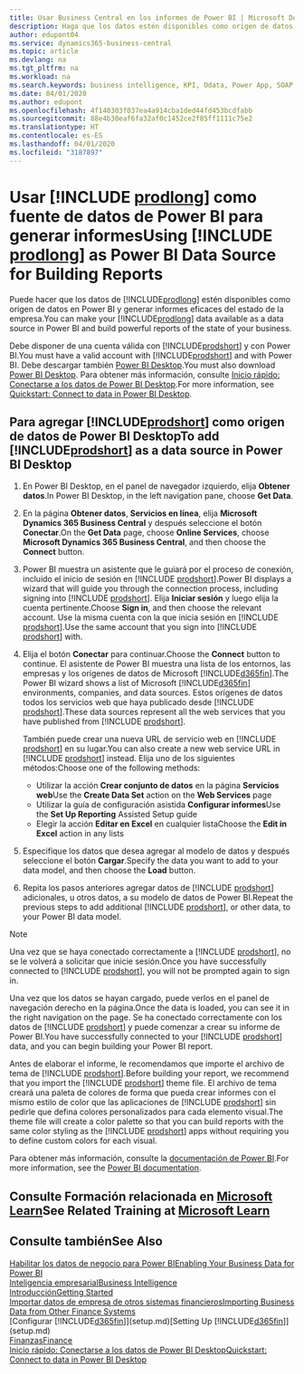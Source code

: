 ```yaml
---
title: Usar Business Central en los informes de Power BI | Microsoft Docs
description: Haga que los datos estén disponibles como origen de datos en Power BI y generar informes eficaces del estado de la empresa.
author: edupont04
ms.service: dynamics365-business-central
ms.topic: article
ms.devlang: na
ms.tgt_pltfrm: na
ms.workload: na
ms.search.keywords: business intelligence, KPI, Odata, Power App, SOAP, analysis
ms.date: 04/01/2020
ms.author: edupont
ms.openlocfilehash: 4f140303f037ea4a914cba1ded44fd453bcdfabb
ms.sourcegitcommit: 88e4b30eaf6fa32af0c1452ce2f85ff1111c75e2
ms.translationtype: HT
ms.contentlocale: es-ES
ms.lasthandoff: 04/01/2020
ms.locfileid: "3187897"
---
```

# <a name="using-prodlong-as-power-bi-data-source-for-building-reports"></a><span data-ttu-id="8a951-103">Usar [!INCLUDE [prodlong](includes/prodlong.md)] como fuente de datos de Power BI para generar informes</span><span class="sxs-lookup"><span data-stu-id="8a951-103">Using [!INCLUDE [prodlong](includes/prodlong.md)] as Power BI Data Source for Building Reports</span></span>

<span data-ttu-id="8a951-104">Puede hacer que los datos de [!INCLUDE[prodlong](includes/prodlong.md)] estén disponibles como origen de datos en Power BI y generar informes eficaces del estado de la empresa.</span><span class="sxs-lookup"><span data-stu-id="8a951-104">You can make your [!INCLUDE[prodlong](includes/prodlong.md)] data available as a data source in Power BI and build powerful reports of the state of your business.</span></span>  

<span data-ttu-id="8a951-105">Debe disponer de una cuenta válida con [!INCLUDE[prodshort](includes/prodshort.md)] y con Power BI.</span><span class="sxs-lookup"><span data-stu-id="8a951-105">You must have a valid account with [!INCLUDE[prodshort](includes/prodshort.md)] and with Power BI.</span></span> <span data-ttu-id="8a951-106">Debe descargar también [Power BI Desktop](https://powerbi.microsoft.com/desktop/).</span><span class="sxs-lookup"><span data-stu-id="8a951-106">You must also download [Power BI Desktop](https://powerbi.microsoft.com/desktop/).</span></span> <span data-ttu-id="8a951-107">Para obtener más información, consulte [Inicio rápido: Conectarse a los datos de Power BI Desktop](/power-bi/desktop-quickstart-connect-to-data).</span><span class="sxs-lookup"><span data-stu-id="8a951-107">For more information, see [Quickstart: Connect to data in Power BI Desktop](/power-bi/desktop-quickstart-connect-to-data).</span></span>  

## <a name="to-add-prodshort-as-a-data-source-in-power-bi-desktop"></a><span data-ttu-id="8a951-108">Para agregar [!INCLUDE[prodshort](includes/prodshort.md)] como origen de datos de Power BI Desktop</span><span class="sxs-lookup"><span data-stu-id="8a951-108">To add [!INCLUDE[prodshort](includes/prodshort.md)] as a data source in Power BI Desktop</span></span>

1. <span data-ttu-id="8a951-109">En Power BI Desktop, en el panel de navegador izquierdo, elija **Obtener datos**.</span><span class="sxs-lookup"><span data-stu-id="8a951-109">In Power BI Desktop, in the left navigation pane, choose **Get Data**.</span></span>
2. <span data-ttu-id="8a951-110">En la página **Obtener datos**, **Servicios en línea**, elija **Microsoft Dynamics 365 Business Central** y después seleccione el botón **Conectar**.</span><span class="sxs-lookup"><span data-stu-id="8a951-110">On the **Get Data** page, choose **Online Services**, choose **Microsoft Dynamics 365 Business Central**, and then choose the **Connect** button.</span></span>
3. <span data-ttu-id="8a951-111">Power BI muestra un asistente que le guiará por el proceso de conexión, incluido el inicio de sesión en [!INCLUDE [prodshort](includes/prodshort.md)].</span><span class="sxs-lookup"><span data-stu-id="8a951-111">Power BI displays a wizard that will guide you through the connection process, including signing into [!INCLUDE [prodshort](includes/prodshort.md)].</span></span> <span data-ttu-id="8a951-112">Elija **Iniciar sesión** y luego elija la cuenta pertinente.</span><span class="sxs-lookup"><span data-stu-id="8a951-112">Choose **Sign in**, and then choose the relevant account.</span></span> <span data-ttu-id="8a951-113">Use la misma cuenta con la que inicia sesión en [!INCLUDE [prodshort](includes/prodshort.md)].</span><span class="sxs-lookup"><span data-stu-id="8a951-113">Use the same account that you sign into [!INCLUDE [prodshort](includes/prodshort.md)] with.</span></span>
4. <span data-ttu-id="8a951-114">Elija el botón **Conectar** para continuar.</span><span class="sxs-lookup"><span data-stu-id="8a951-114">Choose the **Connect** button to continue.</span></span> <span data-ttu-id="8a951-115">El asistente de Power BI muestra una lista de los entornos, las empresas y los orígenes de datos de Microsoft [!INCLUDE[d365fin](includes/d365fin_md.md)].</span><span class="sxs-lookup"><span data-stu-id="8a951-115">The Power BI wizard shows a list of Microsoft [!INCLUDE[d365fin](includes/d365fin_md.md)] environments, companies, and data sources.</span></span> <span data-ttu-id="8a951-116">Estos orígenes de datos todos los servicios web que haya publicado desde [!INCLUDE [prodshort](includes/prodshort.md)].</span><span class="sxs-lookup"><span data-stu-id="8a951-116">These data sources represent all the web services that you have published from [!INCLUDE [prodshort](includes/prodshort.md)].</span></span>

    <span data-ttu-id="8a951-117">También puede crear una nueva URL de servicio web en [!INCLUDE [prodshort](includes/prodshort.md)] en su lugar.</span><span class="sxs-lookup"><span data-stu-id="8a951-117">You can also create a new web service URL in [!INCLUDE [prodshort](includes/prodshort.md)] instead.</span></span> <span data-ttu-id="8a951-118">Elija uno de los siguientes métodos:</span><span class="sxs-lookup"><span data-stu-id="8a951-118">Choose one of the following methods:</span></span>

      - <span data-ttu-id="8a951-119">Utilizar la acción **Crear conjunto de datos** en la página **Servicios web**</span><span class="sxs-lookup"><span data-stu-id="8a951-119">Use the **Create Data Set** action on the **Web Services** page</span></span>
      - <span data-ttu-id="8a951-120">Utilizar la guía de configuración asistida **Configurar informes**</span><span class="sxs-lookup"><span data-stu-id="8a951-120">Use the **Set Up Reporting** Assisted Setup guide</span></span>
      - <span data-ttu-id="8a951-121">Elegir la acción **Editar en Excel** en cualquier lista</span><span class="sxs-lookup"><span data-stu-id="8a951-121">Choose the **Edit in Excel** action in any lists</span></span>

5. <span data-ttu-id="8a951-122">Especifique los datos que desea agregar al modelo de datos y después seleccione el botón **Cargar**.</span><span class="sxs-lookup"><span data-stu-id="8a951-122">Specify the data you want to add to your data model, and then choose the **Load** button.</span></span>
6. <span data-ttu-id="8a951-123">Repita los pasos anteriores agregar datos de [!INCLUDE [prodshort](includes/prodshort.md)] adicionales, u otros datos, a su modelo de datos de Power BI.</span><span class="sxs-lookup"><span data-stu-id="8a951-123">Repeat the previous steps to add additional [!INCLUDE [prodshort](includes/prodshort.md)], or other data, to your Power BI data model.</span></span>

> [!NOTE]  
> <span data-ttu-id="8a951-124">Una vez que se haya conectado correctamente a [!INCLUDE [prodshort](includes/prodshort.md)], no se le volverá a solicitar que inicie sesión.</span><span class="sxs-lookup"><span data-stu-id="8a951-124">Once you have successfully connected to [!INCLUDE [prodshort](includes/prodshort.md)], you will not be prompted again to sign in.</span></span>

<span data-ttu-id="8a951-125">Una vez que los datos se hayan cargado, puede verlos en el panel de navegación derecho en la página.</span><span class="sxs-lookup"><span data-stu-id="8a951-125">Once the data is loaded, you can see it in the right navigation on the page.</span></span> <span data-ttu-id="8a951-126">Se ha conectado correctamente con los datos de [!INCLUDE [prodshort](includes/prodshort.md)] y puede comenzar a crear su informe de Power BI.</span><span class="sxs-lookup"><span data-stu-id="8a951-126">You have successfully connected to your [!INCLUDE [prodshort](includes/prodshort.md)] data, and you can begin building your Power BI report.</span></span>  

<span data-ttu-id="8a951-127">Antes de elaborar el informe, le recomendamos que importe el archivo de tema de [!INCLUDE [prodshort](includes/prodshort.md)].</span><span class="sxs-lookup"><span data-stu-id="8a951-127">Before building your report, we recommend that you import the [!INCLUDE [prodshort](includes/prodshort.md)] theme file.</span></span>  <span data-ttu-id="8a951-128">El archivo de tema creará una paleta de colores de forma que pueda crear informes con el mismo estilo de color que las aplicaciones de [!INCLUDE [prodshort](includes/prodshort.md)] sin pedirle que defina colores personalizados para cada elemento visual.</span><span class="sxs-lookup"><span data-stu-id="8a951-128">The theme file will create a color palette so that you can build reports with the same color styling as the [!INCLUDE [prodshort](includes/prodshort.md)] apps without requiring you to define custom colors for each visual.</span></span>

<span data-ttu-id="8a951-129">Para obtener más información, consulte la [documentación de Power BI](/power-bi/consumer/).</span><span class="sxs-lookup"><span data-stu-id="8a951-129">For more information, see the [Power BI documentation](/power-bi/consumer/).</span></span>

## <a name="see-related-training-at-microsoft-learn"></a><span data-ttu-id="8a951-130">Consulte Formación relacionada en [Microsoft Learn](/learn/modules/configure-powerbi-excel-dynamics-365-business-central/index)</span><span class="sxs-lookup"><span data-stu-id="8a951-130">See Related Training at [Microsoft Learn](/learn/modules/configure-powerbi-excel-dynamics-365-business-central/index)</span></span>

## <a name="see-also"></a><span data-ttu-id="8a951-131">Consulte también</span><span class="sxs-lookup"><span data-stu-id="8a951-131">See Also</span></span>

[<span data-ttu-id="8a951-132">Habilitar los datos de negocio para Power BI</span><span class="sxs-lookup"><span data-stu-id="8a951-132">Enabling Your Business Data for Power BI</span></span>](admin-powerbi.md)  
[<span data-ttu-id="8a951-133">Inteligencia empresarial</span><span class="sxs-lookup"><span data-stu-id="8a951-133">Business Intelligence</span></span>](bi.md)  
[<span data-ttu-id="8a951-134">Introducción</span><span class="sxs-lookup"><span data-stu-id="8a951-134">Getting Started</span></span>](product-get-started.md)  
[<span data-ttu-id="8a951-135">Importar datos de empresa de otros sistemas financieros</span><span class="sxs-lookup"><span data-stu-id="8a951-135">Importing Business Data from Other Finance Systems</span></span>](across-import-data-configuration-packages.md)  
<span data-ttu-id="8a951-136">[Configurar [!INCLUDE[d365fin](includes/d365fin_md.md)]](setup.md)</span><span class="sxs-lookup"><span data-stu-id="8a951-136">[Setting Up [!INCLUDE[d365fin](includes/d365fin_md.md)]](setup.md)</span></span>  
[<span data-ttu-id="8a951-137">Finanzas</span><span class="sxs-lookup"><span data-stu-id="8a951-137">Finance</span></span>](finance.md)  
[<span data-ttu-id="8a951-138">Inicio rápido: Conectarse a los datos de Power BI Desktop</span><span class="sxs-lookup"><span data-stu-id="8a951-138">Quickstart: Connect to data in Power BI Desktop</span></span>](/power-bi/desktop-quickstart-connect-to-data)  
